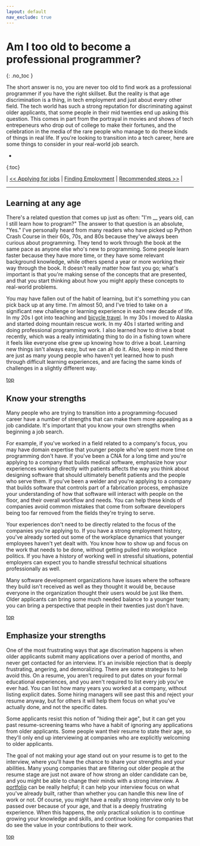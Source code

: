 ```yaml
---
layout: default
nav_exclude: true
---
```


# Am I too old to become a professional programmer?
{: .no_toc }

The short answer is no, you are never too old to find work as a professional programmer if you have the right skillset. But the reality is that age discrimination is a thing, in tech employment and just about every other field. The tech world has such a strong reputation for discriminating against older applicants, that some people in their mid twenties end up asking this question. This comes in part from the portrayal in movies and shows of tech entrepeneurs who drop out of college to make their fortunes, and the celebration in the media of the rare people who manage to do these kinds of things in real life. If you're looking to transition into a tech career, here are some things to consider in your real-world job search.

* 
{:toc}

| [<< Applying for jobs](../applying_jobs/) | [Finding Employment](../../finding_employment/) | [Recommended steps >>]() |

---

## Learning at any age

There's a related question that comes up just as often: "I'm __ years old, can I still learn how to program?" The answer to that question is an absolute, "Yes." I've personally heard from many readers who have picked up Python Crash Course in their 60s, 70s, and 80s because they've always been curious about programming. They tend to work through the book at the same pace as anyone else who's new to programming. Some people learn faster because they have more time, or they have some relevant background knowledge, while others spend a year or more working their way through the book. It doesn't really matter how fast you go; what's important is that you're making sense of the concepts that are presented, and that you start thinking about how you might apply these concepts to real-world problems.

You may have fallen out of the habit of learning, but it's something you can pick back up at any time. I'm almost 50, and I've tried to take on a significant new challenge or learning experience in each new decade of life. In my 20s I got into teaching and [bicycle travel](https://www.amazon.com/Road-Alaska-Eric-Matthes/dp/1544175965). In my 30s I moved to Alaska and started doing mountain rescue work. In my 40s I started writing and doing professional programming work. I also learned how to drive a boat recently, which was a really intimidating thing to do in a fishing town where it feels like everyone else grew up knowing how to drive a boat. Learning new things isn't always easy, but we can all do it. Also, keep in mind there are just as many young people who haven't yet learned how to push through difficult learning experiences, and are facing the same kinds of challenges in a slightly different way.

[top](#top)

## Know your strengths

Many people who are trying to transition into a programming-focused career have a number of strengths that can make them more appealing as a job candidate. It's important that you know your own strengths when beginning a job search.

For example, if you've worked in a field related to a company's focus, you may have domain expertise that younger people who've spent more time on programming don't have. If you've been a CNA for a long time and you're applying to a company that builds medical software, emphasize how your experiences working directly with patients affects the way you think about designing software that should ultimately benefit patients and the people who serve them. If you've been a welder and you're applying to a company that builds software that controls part of a fabrication process, emphasize your understanding of how that software will interact with people on the floor, and their overall workflow and needs. You can help these kinds of companies avoid common mistakes that come from software developers being too far removed from the fields they're trying to serve.

Your experiences don't need to be directly related to the focus of the companies you're applying to. If you have a strong employment history, you've already sorted out some of the workplace dynamics that younger employees haven't yet dealt with. You know how to show up and focus on the work that needs to be done, without getting pulled into workplace politics. If you have a history of working well in stressful situations, potential employers can expect you to handle stressful technical situations professionally as well.

Many software development organizations have issues where the software they build isn't received as well as they thought it would be, because everyone in the organization thought their users would be just like them. Older applicants can bring some much needed balance to a younger team; you can bring a perspective that people in their twenties just don't have.

[top](#top)

## Emphasize your strengths

One of the most frustrating ways that age discrimation happens is when older applicants submit many applications over a period of months, and never get contacted for an interview. It's an invisible rejection that is deeply frustrating, angering, and demoralizing. There are some strategies to help avoid this. On a resume, you aren't required to put dates on your formal educational experiences, and you aren't required to list every job you've ever had. You can list how many years you worked at a company, without listing explicit dates. Some hiring managers will see past this and reject your resume anyway, but for others it will help them focus on what you've actually done, and not the specific dates.

Some applicants resist this notion of "hiding their age", but it can get you past resume-screening teams who have a habit of ignoring any applications from older applicants. Some people want their resume to state their age, so they'll only end up interviewing at companies who are explicitly welcoming to older applicants.

The goal of not making your age stand out on your resume is to get to the interview, where you'll have the chance to share your strengths and your abilities. Many young companies that are filtering out older people at the resume stage are just not aware of how strong an older candidate can be, and you might be able to change their minds with a strong interview. A [portfolio](../building_portfolio/) can be really helpful; it can help your interview focus on what you've already built, rather than whether you can handle this new line of work or not. Of course, you might have a really strong interview only to be passed over because of your age, and that is a deeply frustrating experience. When this happens, the only practical solution is to continue growing your knowledge and skills, and continue looking for companies that do see the value in your contributions to their work.

[top](#top)